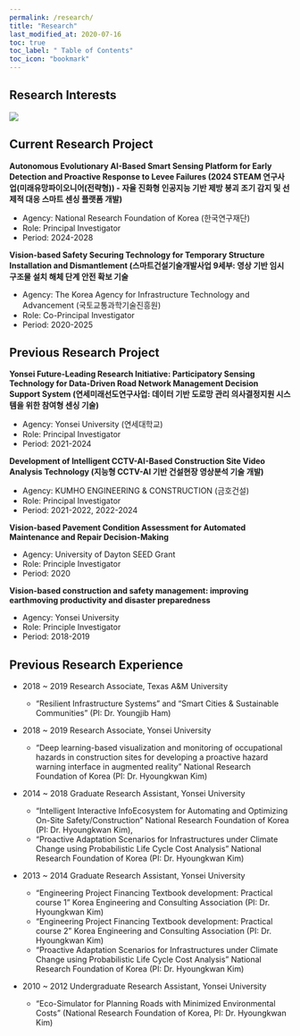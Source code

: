 ```yaml
---
permalink: /research/
title: "Research"
last_modified_at: 2020-07-16
toc: true
toc_label: " Table of Contents"
toc_icon: "bookmark"
---
```

## Research Interests
![](/assets/images/ri.jpg)

## Current Research Project
**Autonomous Evolutionary AI-Based Smart Sensing Platform for Early Detection and Proactive Response to Levee Failures (2024 STEAM 연구사업(미래유망파이오니어(전략형)) - 자율 진화형 인공지능 기반 제방 붕괴 조기 감지 및 선제적 대응 스마트 센싱 플랫폼 개발)**
* Agency: National Research Foundation of Korea (한국연구재단)
* Role: Principal Investigator
* Period: 2024-2028

**Vision-based Safety Securing Technology for Temporary Structure Installation and Dismantlement (스마트건설기술개발사업 9세부: 영상 기반 임시 구조물 설치 해체 단계 안전 확보 기술**
* Agency: The Korea Agency for Infrastructure Technology and Advancement (국토교통과학기술진흥원)
* Role: Co-Principal Investigator
* Period: 2020-2025


## Previous Research Project
**Yonsei Future-Leading Research Initiative: Participatory Sensing Technology for Data-Driven Road Network Management Decision Support System (연세미래선도연구사업: 데이터 기반 도로망 관리 의사결정지원 시스템을 위한 참여형 센싱 기술)**
* Agency: Yonsei University (연세대학교)
* Role: Principal Investigator
* Period: 2021-2024

**Development of Intelligent CCTV-AI-Based Construction Site Video Analysis Technology (지능형 CCTV-AI 기반 건설현장 영상분석 기술 개발)**
* Agency: KUMHO ENGINEERING & CONSTRUCTION (금호건설)
* Role: Principal Investigator
* Period: 2021-2022, 2022-2024

**Vision-based Pavement Condition Assessment for Automated Maintenance and Repair Decision-Making**
*	Agency: University of Dayton SEED Grant
*	Role: Principle Investigator
*	Period: 2020

**Vision-based construction and safety management: improving earthmoving productivity and disaster preparedness**
*	Agency: Yonsei University
*	Role: Principle Investigator
*	Period: 2018-2019



## Previous Research Experience
* 2018 ~ 2019	Research Associate, Texas A&M University 
	* “Resilient Infrastructure Systems” and “Smart Cities & Sustainable Communities” (PI: Dr. Youngjib Ham)

* 2018 ~ 2019	Research Associate, Yonsei University 
   * “Deep learning-based visualization and monitoring of occupational hazards in construction sites for developing a proactive hazard warning interface in augmented reality” National Research Foundation of Korea (PI: Dr. Hyoungkwan Kim)

* 2014 ~ 2018	Graduate Research Assistant, Yonsei University 
    * “Intelligent Interactive InfoEcosystem for Automating and Optimizing On-Site Safety/Construction” National Research Foundation of Korea (PI: Dr. Hyoungkwan Kim),
    * “Proactive Adaptation Scenarios for Infrastructures under Climate Change using Probabilistic Life Cycle Cost Analysis” National Research Foundation of Korea (PI: Dr. Hyoungkwan Kim)
   
* 2013 ~ 2014	Graduate Research Assistant, Yonsei University
   * “Engineering Project Financing Textbook development: Practical course 1” Korea Engineering and Consulting Association (PI: Dr. Hyoungkwan Kim)
   * “Engineering Project Financing Textbook development: Practical course 2” Korea Engineering and Consulting Association (PI: Dr. Hyoungkwan Kim)
   * “Proactive Adaptation Scenarios for Infrastructures under Climate Change using Probabilistic Life Cycle Cost Analysis” National Research Foundation of Korea (PI: Dr. Hyoungkwan Kim) 

* 2010 ~ 2012	Undergraduate Research Assistant, Yonsei University
   * “Eco-Simulator for Planning Roads with Minimized Environmental Costs” (National Research Foundation of Korea, PI: Dr. Hyoungkwan Kim)

